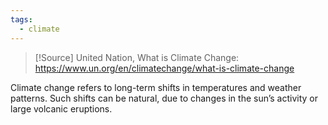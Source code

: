 ```yaml
---
tags:
  - climate
---
```

>[!Source]
>United Nation, What is Climate Change: https://www.un.org/en/climatechange/what-is-climate-change

Climate change refers to long-term shifts in temperatures and weather patterns. Such shifts can be natural, due to changes in the sun’s activity or large volcanic eruptions. 
